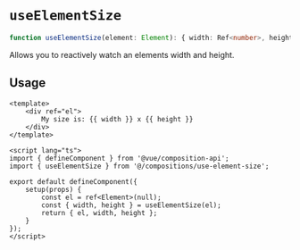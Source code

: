 # `useElementSize`

```ts
function useElementSize(element: Element): { width: Ref<number>, height: Ref<number> }
```

Allows you to reactively watch an elements width and height.

## Usage
```vue
<template>
	<div ref="el">
		My size is: {{ width }} x {{ height }}
	</div>
</template>

<script lang="ts">
import { defineComponent } from '@vue/composition-api';
import { useElementSize } from '@/compositions/use-element-size';

export default defineComponent({
	setup(props) {
		const el = ref<Element>(null);
		const { width, height } = useElementSize(el);
		return { el, width, height };
	}
});
</script>
```
